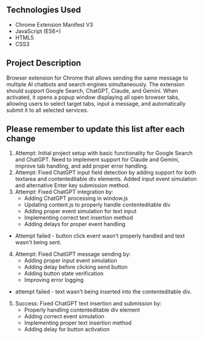 ## Technologies Used
- Chrome Extension Manifest V3
- JavaScript (ES6+)
- HTML5
- CSS3

## Project Description
Browser extension for Chrome that allows sending the same message to multiple AI chatbots and search engines simultaneously. The extension should support Google Search, ChatGPT, Claude, and Gemini. When activated, it opens a popup window displaying all open browser tabs, allowing users to select target tabs, input a message, and automatically submit it to all selected services.

## Please remember to update this list after each change
1. Attempt: Initial project setup with basic functionality for Google Search and ChatGPT. Need to implement support for Claude and Gemini, improve tab handling, and add proper error handling.
2. Attempt: Fixed ChatGPT input field detection by adding support for both textarea and contenteditable div elements. Added input event simulation and alternative Enter key submission method.
3. Attempt: Fixed ChatGPT integration by:
   - Adding ChatGPT processing in window.js
   - Updating content.js to properly handle contenteditable div
   - Adding proper event simulation for text input
   - Implementing correct text insertion method
   - Adding delays for proper event handling
 - Attempt failed - button click event wasn't properly handled and text wasn't being sent.
4. Attempt: Fixed ChatGPT message sending by:
   - Adding proper input event simulation
   - Adding delay before clicking send button
   - Adding button state verification
   - Improving error logging
 - attempt failed - text wasn't being inserted into the contenteditable div.
5. Success: Fixed ChatGPT text insertion and submission by:
   - Properly handling contenteditable div element
   - Adding correct event simulation
   - Implementing proper text insertion method
   - Adding delay for button activation
